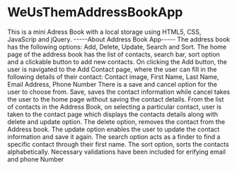 # WeUsThemAddressBookApp
This is a mini Adress Book with a local storage using HTML5, CSS, JavaScrip and jQuery.
-----About Address Book App-----
The address book has the following options: Add, Delete, Update, Search and Sort.
The home page of the address book has the list of contacts, search bar, sort option and a clickable button to add new contacts.
On clicking the Add button, the user is navigated to the Add Contact page, where the user can fill in the following details of their contact: Contact image, First Name, Last Name, Email Address, Phone Number
There is a save and cancel option for the user to choose from. Save, saves the contact information while cancel takes the user to the home page without saving the contact details.
From the list of contacts in the Address Book, on selecting a particular contact, user is taken to the contact page which displays the contacts details along with delete and update option.
The delete option, removes the contact from the Address book.
The update option enables the user to update the contact information and save it again.
The search option acts as a finder to find a specific contact through their first name.
The sort option, sorts the contacts alphabetically.
Necessary validations have been included for erifying email and phone Number

